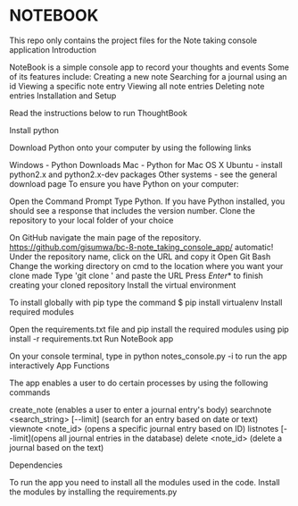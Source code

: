 # NOTEBOOK
This repo only contains the project files for the Note taking console application
Introduction

NoteBook is a simple console app to record your thoughts and events
Some of its features include:
Creating a new note
Searching for a journal using an id
Viewing a specific note entry
Viewing all note entries
Deleting note entries
Installation and Setup

Read the instructions below to run ThoughtBook

Install python

Download Python onto your computer by using the following links

Windows - Python Downloads
Mac - Python for Mac OS X
Ubuntu - install python2.x and python2.x-dev packages
Other systems - see the general download page
To ensure you have Python on your computer:

Open the Command Prompt
Type Python.
If you have Python installed, you should see a response that includes the version number.
Clone the repository to your local folder of your choice

On GitHub navigate the main page of the repository. https://github.com/gisumwa/bc-8-note_taking_console_app/ automatic!
Under the repository name, click on the URL and copy it
Open Git Bash
Change the working directory on cmd to the location where you want your clone made
Type 'git clone ' and paste the URL Press *Enter** to finish creating your cloned repository
Install the virtual environment

To install globally with pip type the command $ pip install virtualenv
Install required modules

Open the requirements.txt file and pip install the required modules using pip install -r requirements.txt
Run NoteBook app

On your console terminal, type in python notes_console.py -i to run the app interactively
App Functions

The app enables a user to do certain processes by using the following commands

create_note <note>  (enables a user to enter a journal entry's body)
searchnote <search_string> [--limit] (search for an entry based on date or text)
viewnote <note_id> (opens a specific journal entry based on ID)
listnotes [--limit](opens all journal entries in the database)
delete <note_id> (delete a journal based on the text)

Dependencies

To run the app you need to install all the modules used in the code. Install the modules by installing the requirements.py
